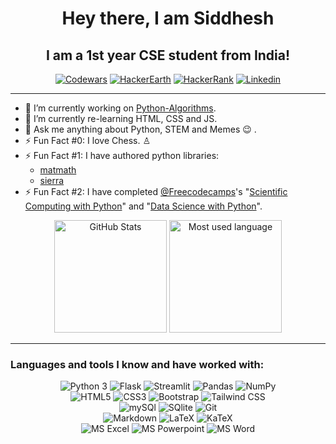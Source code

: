 <h1 align="center"><!-- src="https://raw.githubusercontent.com/MartinHeinz/MartinHeinz/master/wave.gif"><--> Hey there, I am Siddhesh</h1> 
<h2 align="center">I am a 1st year CSE student from India!</h2>

<div align="center">
  <a href="https://www.codewars.com/users/Siddhesh-Agarwal" target="_blank"><img alt="Codewars" src="https://img.shields.io/badge/Codewars-B1361E?style=for-the-badge&logo=Codewars&logoColor=white"></a>
  <a href="https://www.hackerearth.com/@siddhesh.agarwal" target="_blank"><img alt="HackerEarth" src="https://img.shields.io/badge/HackerEarth-%232C3454.svg?&style=for-the-badge&logo=HackerEarth&logoColor=Blue"></a>
  <a href="https://www.hackerrank.com/Siddhesh_Agarwal" target="_blank"><img alt="HackerRank" src="https://img.shields.io/badge/-Hackerrank-2EC866?style=for-the-badge&logo=HackerRank&logoColor=white"></a>
  <a href="https://www.linkedin.com/in/siddhesh-agarwal-1150b1226/" target="_blank"><img alt="Linkedin" src="https://img.shields.io/badge/LinkedIn-0077B5?style=for-the-badge&logo=linkedin&logoColor=white"></a>
</div>
<hr>

- 🔭 I’m currently working on [Python-Algorithms](https://github.com/Siddhesh-Agarwal/Python-Algorithms).
- 🌱 I’m currently re-learning HTML, CSS and JS.
- 💬 Ask me anything about Python, STEM and Memes 😉 .
- ⚡ Fun Fact #0: I love Chess. ♙
- ⚡ Fun Fact #1: I have authored python libraries:
  - [matmath](https://pypi.org/project/matmath/)
  - [sierra](https://pypi.org/project/sierra/)
- ⚡ Fun Fact #2: I have completed [@Freecodecamps](https://github.com/freeCodeCamp)'s "[Scientific Computing with Python](https://github.com/Siddhesh-Agarwal/FreeCodeCamp-Python-Challenges)" and "[Data Science with Python](https://github.com/Siddhesh-Agarwal/Data-Analysis-with-Python)".

<div align="center">
  <a><img src="https://github-readme-stats.vercel.app/api?username=Siddhesh-Agarwal&theme=blue-green" alt="GitHub Stats" height="180"></a>
  <a><img src="https://github-readme-stats.vercel.app/api/top-langs/?username=Siddhesh-Agarwal&theme=blue-green" alt="Most used language" height="180"></a>
</div>

<hr>

### Languages and tools I know and have worked with:

<div align="center">
  <a><img alt="Python 3" src="https://img.shields.io/badge/Python-37709F?style=for-the-badge&logo=python&logoColor=white"></a>
  <!--a><img alt="Django" src="https://img.shields.io/badge/Django-092E20?style=for-the-badge&logo=django&logoColor=white"></a-->
  <a><img alt="Flask" src="https://img.shields.io/badge/Flask-000000?style=for-the-badge&logo=flask&logoColor=white"></a>
  <a><img alt="Streamlit" src="https://img.shields.io/badge/Streamlit-FF4B4B?style=for-the-badge&logo=Streamlit&logoColor=white"></a>
  <a><img alt="Pandas" src="https://img.shields.io/badge/Pandas-2C2D72?style=for-the-badge&logo=pandas&logoColor=white"></a>
  <a><img alt="NumPy"src="https://img.shields.io/badge/Numpy-777BB4?style=for-the-badge&logo=numpy&logoColor=white"></a><br>
  <a><img alt="HTML5" src="https://img.shields.io/badge/HTML5-E34F26?style=for-the-badge&logo=html5&logoColor=white"></a>
  <a><img alt="CSS3" src="https://img.shields.io/badge/CSS3-1572B6?style=for-the-badge&logo=css3&logoColor=white"></a>
  <a><img alt="Bootstrap" src="https://img.shields.io/badge/Bootstrap-563D7C?style=for-the-badge&logo=bootstrap&logoColor=white"></a>
  <a><img alt="Tailwind CSS" src="https://img.shields.io/badge/Tailwind_CSS-38B2AC?style=for-the-badge&logo=tailwind-css&logoColor=white"></a><br>
  <a><img alt="mySQl" src="https://img.shields.io/badge/MySQL-4375cc?&style=for-the-badge&logo=mysql&logoColor=white"></a>
  <a><img alt="SQlite" src="https://img.shields.io/badge/SQLite-0f80cc?&style=for-the-badge&logo=sqlite&logoColor=white"></a>
  <a><img alt="Git" src="https://img.shields.io/badge/Git-f05030?&style=for-the-badge&logo=git&logoColor=white"></a><br>
  <a><img alt="Markdown" src="https://img.shields.io/badge/-Markdown-0d1017?style=for-the-badge&logo=Markdown&logoColor=white"></a>
  <a><img alt="LaTeX" src="https://img.shields.io/badge/-LaTeX-008080?style=for-the-badge&logo=LaTeX&logoColor=white"></a>
  <a><img alt="KaTeX" src="https://img.shields.io/badge/-KaTeX-0d1017?style=for-the-badge"></a>
  <!--a><img alt="Canva" src="https://img.shields.io/badge/Canva-%2300C4CC.svg?&style=for-the-badge&logo=Canva&logoColor=white"></a--><br>
  <a><img alt="MS Excel" src="https://img.shields.io/badge/Microsoft_Excel-217346?style=for-the-badge&logo=microsoft-excel&logoColor=white"></a>
  <a><img alt="MS Powerpoint" src="https://img.shields.io/badge/Microsoft_PowerPoint-B7472A?style=for-the-badge&logo=microsoft-powerpoint&logoColor=white"></a>
  <a><img alt="MS Word" src="https://img.shields.io/badge/Microsoft_Word-2B579A?style=for-the-badge&logo=microsoft-word&logoColor=white"></a>
</div>
